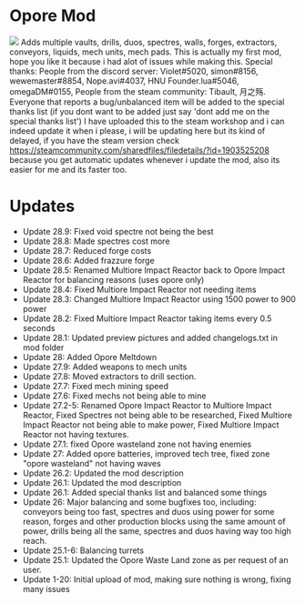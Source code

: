 # Opore Mod
![](https://github.com/xamionex/Opore-Mod/blob/master/Preview.png)
Adds multiple vaults, drills, duos, spectres, walls, forges, extractors, conveyors, liquids, mech units, mech pads. 
This is actually my first mod, hope you like it because i had alot of issues while making this. 
Special thanks: People from the discord server: Violet#5020, simon#8156, wewemaster#8854, Nope.avi#4037, HNU Founder.lua#5046, omegaDM#0155, 
People from the steam community: Tibault, 月之殇. 
Everyone that reports a bug/unbalanced item will be added to the special thanks list 
(if you dont want to be added just say 'dont add me on the special thanks list')
I have uploaded this to the steam workshop and i can indeed update it when i please, 
i will be updating here but its kind of delayed, 
if you have the steam version check https://steamcommunity.com/sharedfiles/filedetails/?id=1903525208
because you get automatic updates whenever i update the mod, also its easier for me and its faster too.

# Updates
* Update 28.9: Fixed void spectre not being the best
* Update 28.8: Made spectres cost more
* Update 28.7: Reduced forge costs
* Update 28.6: Added frazzure forge
* Update 28.5: Renamed Multiore Impact Reactor back to Opore Impact Reactor for balancing reasons (uses opore only)
* Update 28.4: Fixed Multiore Impact Reactor not needing items
* Update 28.3: Changed Multiore Impact Reactor using 1500 power to 900 power
* Update 28.2: Fixed Multiore Impact Reactor taking items every 0.5 seconds
* Update 28.1: Updated preview pictures and added changelogs.txt in mod folder
* Update 28: Added Opore Meltdown
* Update 27.9: Added weapons to mech units
* Update 27.8: Moved extractors to drill section.
* Update 27.7: Fixed mech mining speed
* Update 27.6: Fixed mechs not being able to mine
* Update 27.2-5: Renamed Opore Impact Reactor to Multiore Impact Reactor, Fixed Spectres not being able to be researched, Fixed Multiore Impact Reactor not being able to make power, Fixed Multiore Impact Reactor not having textures.
* Update 27.1: fixed Opore wasteland zone not having enemies
* Update 27: Added opore batteries, improved tech tree, fixed zone "opore wasteland" not having waves
* Update 26.2: Updated the mod description
* Update 26.1: Updated the mod description
* Update 26.1: Added special thanks list and balanced some things
* Update 26: Major balancing and some bugfixes too, including: conveyors being too fast, spectres and duos using power for some reason, forges and other production blocks using the same amount of power, drills being all the same, spectres and duos having way too high reach.
* Update 25.1-6: Balancing turrets
* Update 25.1: Updated the Opore Waste Land zone as per request of an user.
* Update 1-20: Initial upload of mod, making sure nothing is wrong, fixing many issues
